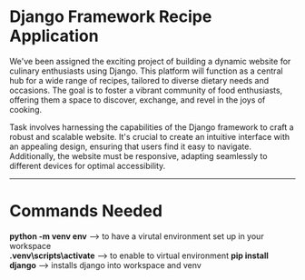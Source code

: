 # Django Framework Recipe Application


We've been assigned the exciting project of building a dynamic website for culinary enthusiasts using Django. This platform will function as a central hub for a wide range of recipes, tailored to diverse dietary needs and occasions. The goal is to foster a vibrant community of food enthusiasts, offering them a space to discover, exchange, and revel in the joys of cooking.

Task involves harnessing the capabilities of the Django framework to craft a robust and scalable website. It's crucial to create an intuitive interface with an appealing design, ensuring that users find it easy to navigate. Additionally, the website must be responsive, adapting seamlessly to different devices for optimal accessibility.


__________________________________________________________________________________________________________________________________

# Commands Needed
**python -m venv env** --> to have a virutal environment set up in your workspace<br>
**.venv\scripts\activate** --> to enable to virtual environment
 **pip install django** --> installs django into workspace and venv

